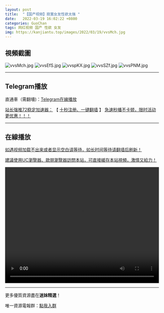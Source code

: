 ```yaml
---
layout: post
title:  "【国产视频】寂寞女友性欲太强 "
date:   2022-03-19 16:02:22 +0800
categories: GuoChan
tags: 网红视频 国产 性欲 女友
img: https://kanjiantu.top/images/2022/03/19/vvsMch.jpg
---
```



## 視頻截圖

![vvsMch.jpg](https://kanjiantu.top/images/2022/03/19/vvsMch.jpg)
![vvsEfS.jpg](https://kanjiantu.top/images/2022/03/19/vvsEfS.jpg)
![vvspKX.jpg](https://kanjiantu.top/images/2022/03/19/vvspKX.jpg)
![vvsSZf.jpg](https://kanjiantu.top/images/2022/03/19/vvsSZf.jpg)
![vvsPNM.jpg](https://kanjiantu.top/images/2022/03/19/vvsPNM.jpg)

* * *
## Telegram播放

直通車（需翻墻)：[Telegram在線播放](https://t.me/mimeijingxuan/234)

<u>站长强推72稳定加速器：</u> 【 [十秒注册、一键翻墙](https://www.mimei.blog/skip/vpn.html) 】
<u>  急速秒播不卡顿，限时活动更优惠！！！</u>
* * *
## 在線播放
<u>如遇视频加载不出来或者显示空白请等待，如长时间等待请翻墙后刷新！</u>

<u>建議使用UC瀏覽器、歐朋瀏覽器訪問本站，可直接緩存本站視頻，激情又給力！</u>
<center><video src="https://cdn.publer.io/uploads/videos/624730ecdb2797357edec490/dde138a270830c612e3261920226d2d4.mp4" width="100%" height="380px" controls="controls"></video></center>

* * *
更多優質資源盡在**迷妹精選**！

唯一資源電報群：[點我入群](https://t.me/mimeijingxuan)


